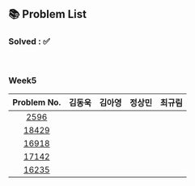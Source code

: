 ## 📚 Problem List 

### Solved : ✅

<br>

### Week5

|Problem No.|김동욱|김아영|정상민|최규림|
|:-----------:|:-----:|:----:|:----:|:----:|
|[2596](https://www.acmicpc.net/problem/2596)|   |   |  |  |
|[18429](https://www.acmicpc.net/problem/18429)|   |   |  |  |
|[16918](https://www.acmicpc.net/problem/16918)|   |   |  |   |
|[17142](https://www.acmicpc.net/problem/17142)|   |   |  |   |
|[16235](https://www.acmicpc.net/problem/16235)|  |  |  |   |

